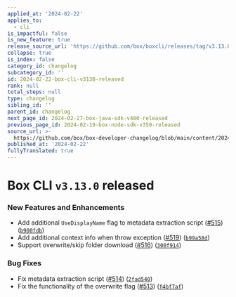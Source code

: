 ```yaml
---
applied_at: '2024-02-22'
applies_to:
  - cli
is_impactful: false
is_new_feature: true
release_source_url: 'https://github.com/box/boxcli/releases/tag/v3.13.0'
collapse: true
is_index: false
category_id: changelog
subcategory_id: ''
id: 2024-02-22-box-cli-v3130-released
rank: null
total_steps: null
type: changelog
sibling_id: ''
parent_id: changelog
next_page_id: 2024-02-27-box-java-sdk-v480-released
previous_page_id: 2024-02-19-box-node-sdk-v350-released
source_url: >-
  https://github.com/box/box-developer-changelog/blob/main/content/2024/02-22-box-cli-v3130-released.md
published_at: '2024-02-22'
fullyTranslated: true
---
```

# Box CLI `v3.13.0` released

### New Features and Enhancements

* Add additional `UseDisplayName` flag to metadata extraction script ([#515][1]) ([`b900fdb`][2])
* Add additional context info when throw exception ([#519][3]) ([`b99a58d`][4])
* Support overwrite/skip folder download ([#516][5]) ([`300f914`][6])

### Bug Fixes

* Fix metadata extraction script ([#514][7]) ([`2fad540`][8])
* Fix the functionality of the overwrite flag ([#513][9]) ([`f4bf7af`][10])

[1]: https://github.com/box/boxcli/issues/515

[2]: https://github.com/box/boxcli/commit/b900fdb984345c0fdfeb09e531f6a358ad8c3b8e

[3]: https://github.com/box/boxcli/issues/519

[4]: https://github.com/box/boxcli/commit/b99a58d930eccf5363c82b84e4415336d7d69541

[5]: https://github.com/box/boxcli/issues/516

[6]: https://github.com/box/boxcli/commit/300f914ba8bb94d9c399699d126d81aba0b22142

[7]: https://github.com/box/boxcli/issues/514

[8]: https://github.com/box/boxcli/commit/2fad540badf60538fe1456f8071b74bf917f7464

[9]: https://github.com/box/boxcli/issues/513

[10]: https://github.com/box/boxcli/commit/f4bf7af8e0bbdf7e73fab23d920259ef16672be0

